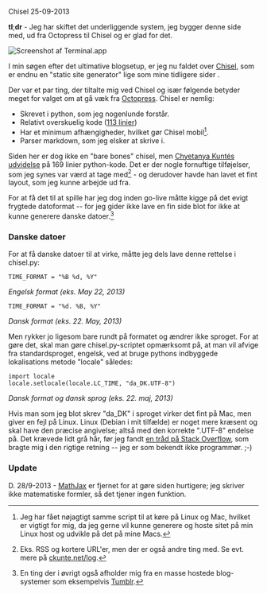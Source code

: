 Chisel
25-09-2013


**tl**;**dr** - Jeg har skiftet det underliggende system, jeg bygger denne side med, ud fra Octopress til Chisel og er glad for det.

![Screenshot af Terminal.app](https://log.logiskhave.dk/static/20130927_screenshot.png "Terminal.app afvikler Chisel")

I min søgen efter det ultimative blogsetup, er jeg nu faldet over [Chisel][], som er endnu en "static site generator" lige som mine tidligere sider .

Der var et par ting, der tiltalte mig ved Chisel og især følgende betyder meget for valget om at gå væk fra [Octopress][]. Chisel er nemlig:

- Skrevet i python, som jeg nogenlunde forstår.   
- Relativt overskuelig kode ([113 linier][chisel-kode])   
- Har et minimum afhængigheder, hvilket gør Chisel mobil[^1].
- Parser markdown, som jeg elsker at skrive i.

Siden her er dog ikke en "bare bones" chisel, men [Chyetanya Kuntés udvidelse][ckunte-chisel] på 169 linier python-kode. Det er der nogle fornuftige tilføjelser, som jeg synes var værd at tage med[^2] - og derudover havde han lavet et fint layout, som jeg kunne arbejde ud fra.

For at få det til at spille har jeg dog inden go-live måtte kigge på det evigt frygtede datoformat -- for jeg gider ikke lave en fin side blot for ikke at kunne generere danske datoer.[^3]

### Danske datoer

For at få danske datoer til at virke, måtte jeg dels lave denne rettelse i chisel.py:

    TIME_FORMAT = "%B %d, %Y"

*Engelsk format (eks. May 22, 2013)*

    TIME_FORMAT = "%d. %B, %Y"

*Dansk format (eks. 22. May, 2013)*

Men rykker jo ligesom bare rundt på formatet og ændrer ikke sproget. For at gøre det, skal man gøre chisel.py-scriptet opmærksomt på, at man vil afvige fra standardsproget, engelsk, ved at bruge pythons indbyggede lokalisations metode "locale" således:

    import locale
    locale.setlocale(locale.LC_TIME, "da_DK.UTF-8")

 *Dansk format og dansk sprog (eks. 22. maj, 2013)*

Hvis man som jeg blot skrev "da_DK" i sproget virker det fint på Mac, men giver en fejl på Linux. Linux (Debian i mit tilfælde) er noget mere kræsent og skal have den præcise angivelse; altså med den korrekte ".UTF-8" endelse på. Det krævede lidt grå hår, før jeg fandt [en tråd på Stack Overflow][stack-overflow], som bragte mig i den rigtige retning -- jeg er som bekendt ikke programmør. ;-)

### Update
D. 28/9-2013 - [MathJax][] er fjernet for at gøre siden hurtigere; jeg skriver ikke matematiske formler, så det tjener ingen funktion.

[^1]: Jeg har fået nøjagtigt samme script til at køre på Linux og Mac, hvilket er vigtigt for mig, da jeg gerne vil kunne generere og hoste sitet på min Linux host og udvikle på det på mine Macs.  

[^2]: Eks. RSS og kortere URL'er, men der er også andre ting med. Se evt. mere på [ckunte.net/log][ckunte].

[^3]: En ting der i øvrigt også afholder mig fra en masse hostede blog-systemer som eksempelvis [Tumblr][].

[Chisel]: https://github.com/dz/chisel
[chisel-kode]: https://github.com/dz/chisel/blob/master/chisel.py
[ckunte-chisel]: https://github.com/ckunte/chisel/blob/master/chisel.py
[Octopress]: http://octopress.org
[Tumblr]: http://www.tumblr.com
[stack-overflow]: http://stackoverflow.com/questions/1259971/os-locale-support-for-use-in-python
[ckunte]: http://ckunte.net/log/2012/chisel
[MathJax]: http://www.mathjax.org

